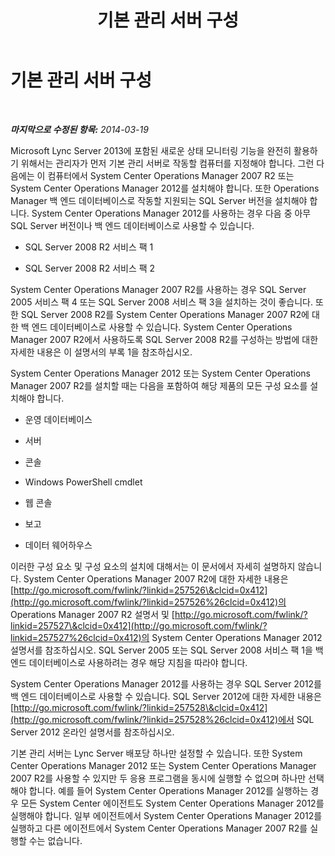﻿---
title: 기본 관리 서버 구성
TOCTitle: 기본 관리 서버 구성
ms:assetid: 44e2e9a8-c130-4c66-9871-80b1ff11b27c
ms:mtpsurl: https://technet.microsoft.com/ko-kr/library/JJ204844(v=OCS.15)
ms:contentKeyID: 49303482
ms.date: 08/10/2015
mtps_version: v=OCS.15
ms.translationtype: HT
---

# 기본 관리 서버 구성

 

_**마지막으로 수정된 항목:** 2014-03-19_

Microsoft Lync Server 2013에 포함된 새로운 상태 모니터링 기능을 완전히 활용하기 위해서는 관리자가 먼저 기본 관리 서버로 작동할 컴퓨터를 지정해야 합니다. 그런 다음에는 이 컴퓨터에서 System Center Operations Manager 2007 R2 또는 System Center Operations Manager 2012를 설치해야 합니다. 또한 Operations Manager 백 엔드 데이터베이스로 작동할 지원되는 SQL Server 버전을 설치해야 합니다. System Center Operations Manager 2012를 사용하는 경우 다음 중 아무 SQL Server 버전이나 백 엔드 데이터베이스로 사용할 수 있습니다.

  - SQL Server 2008 R2 서비스 팩 1

  - SQL Server 2008 R2 서비스 팩 2

System Center Operations Manager 2007 R2를 사용하는 경우 SQL Server 2005 서비스 팩 4 또는 SQL Server 2008 서비스 팩 3을 설치하는 것이 좋습니다. 또한 SQL Server 2008 R2를 System Center Operations Manager 2007 R2에 대한 백 엔드 데이터베이스로 사용할 수 있습니다. System Center Operations Manager 2007 R2에서 사용하도록 SQL Server 2008 R2를 구성하는 방법에 대한 자세한 내용은 이 설명서의 부록 1을 참조하십시오.

System Center Operations Manager 2012 또는 System Center Operations Manager 2007 R2를 설치할 때는 다음을 포함하여 해당 제품의 모든 구성 요소를 설치해야 합니다.

  - 운영 데이터베이스

  - 서버

  - 콘솔

  - Windows PowerShell cmdlet

  - 웹 콘솔

  - 보고

  - 데이터 웨어하우스

이러한 구성 요소 및 구성 요소의 설치에 대해서는 이 문서에서 자세히 설명하지 않습니다. System Center Operations Manager 2007 R2에 대한 자세한 내용은 [http://go.microsoft.com/fwlink/?linkid=257526\&clcid=0x412](http://go.microsoft.com/fwlink/?linkid=257526%26clcid=0x412)의 Operations Manager 2007 R2 설명서 및 [http://go.microsoft.com/fwlink/?linkid=257527\&clcid=0x412](http://go.microsoft.com/fwlink/?linkid=257527%26clcid=0x412)의 System Center Operations Manager 2012 설명서를 참조하십시오. SQL Server 2005 또는 SQL Server 2008 서비스 팩 1을 백 엔드 데이터베이스로 사용하려는 경우 해당 지침을 따라야 합니다.

System Center Operations Manager 2012를 사용하는 경우 SQL Server 2012를 백 엔드 데이터베이스로 사용할 수 있습니다. SQL Server 2012에 대한 자세한 내용은 [http://go.microsoft.com/fwlink/?linkid=257528\&clcid=0x412](http://go.microsoft.com/fwlink/?linkid=257528%26clcid=0x412)에서 SQL Server 2012 온라인 설명서를 참조하십시오.

기본 관리 서버는 Lync Server 배포당 하나만 설정할 수 있습니다. 또한 System Center Operations Manager 2012 또는 System Center Operations Manager 2007 R2를 사용할 수 있지만 두 응용 프로그램을 동시에 실행할 수 없으며 하나만 선택해야 합니다. 예를 들어 System Center Operations Manager 2012를 실행하는 경우 모든 System Center 에이전트도 System Center Operations Manager 2012를 실행해야 합니다. 일부 에이전트에서 System Center Operations Manager 2012를 실행하고 다른 에이전트에서 System Center Operations Manager 2007 R2를 실행할 수는 없습니다.

